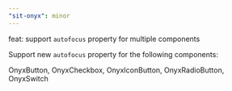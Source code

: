 ```yaml
---
"sit-onyx": minor
---
```


feat: support `autofocus` property for multiple components

Support new `autofocus` property for the following components:

OnyxButton, OnyxCheckbox, OnyxIconButton, OnyxRadioButton, OnyxSwitch
